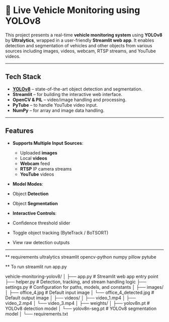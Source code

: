 # 🚗 Live Vehicle Monitoring using YOLOv8

This project presents a real-time **vehicle monitoring system** using **YOLOv8** by **Ultralytics**, wrapped in a user-friendly **Streamlit web app**. It enables detection and segmentation of vehicles and other objects from various sources including images, videos, webcam, RTSP streams, and YouTube videos.

---

##  Tech Stack

- **[YOLOv8](https://github.com/ultralytics/ultralytics)** – state-of-the-art object detection and segmentation.
- **Streamlit** – for building the interactive web interface.
- **OpenCV & PIL** – video/image handling and processing.
- **PyTube** – to handle YouTube video input.
- **NumPy** – for array and image data handling.

---

## Features

- **Supports Multiple Input Sources**:
  - Uploaded **images**
  - Local **videos**
  - **Webcam** feed
  - **RTSP** IP camera streams
  - **YouTube** videos

-  **Model Modes**:
  - Object **Detection**
  - Object **Segmentation**

-  **Interactive Controls**:
  - Confidence threshold slider
  - Toggle object tracking (ByteTrack / BoTSORT)
  - View raw detection outputs

---

** requirements 
ultralytics
streamlit
opencv-python
numpy
pillow
pytube

** To run
streamlit run app.py


vehicle-monitoring-yolov8/
│
├── app.py                  # Streamlit web app entry point
├── helper.py               # Detection, tracking, and stream handling logic
├── settings.py             # Configuration for paths, models, and constants
│
├── images/
│   ├── office_4.jpg                # Default input image
│   └── office_4_detected.jpg      # Default output image
│
├── videos/
│   ├── video_1.mp4
│   ├── video_2.mp4
│   └── video_3.mp4
│
├── weights/
│   ├── yolov8n.pt                 # YOLOv8 detection model
│   └── yolov8n-seg.pt             # YOLOv8 segmentation model
│
└── requirements.txt

